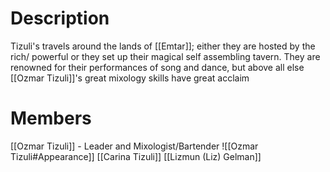 
# Description
Tizuli's travels around the lands of [[Emtar]]; either they are hosted by the rich/ powerful or they set up their magical self assembling tavern. They are renowned for their performances of song and dance, but above all else  [[Ozmar Tizuli]]'s great mixology skills have great acclaim

# Members
[[Ozmar Tizuli]] - Leader and Mixologist/Bartender
![[Ozmar Tizuli#Appearance]]
[[Carina Tizuli]]
[[Lizmun (Liz) Gelman]]
